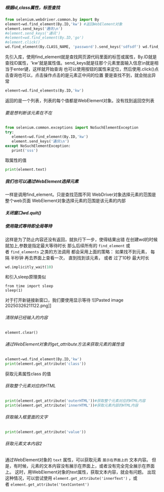 ##### 根据id,class属性，标签查找
```python
from selenium.webdriver.common.by import By
element=wd.find_element(By.ID,'kw') #返回WebElement对象
element.send_keys('通讯\n')
#element.send_keys('通讯')
#element=wd.find_element(By.ID,'go')
#element.click()
wd.find_element(By.CLASS_NAME, 'password').send_keys('sdfsdf') wd.find_element(By.TAG_NAME, 'input').send_keys('sdfsdf') wd.find_element(By.CSS_SELECTOR,'button[type=submit]').click()
```
先引入库，使用find_element就是查找网页源代码里面的标签或属性，By.ID就是查找ID属性，'kw'就是属性值。send_keys就是往那个元素里面输入信息\n就是相当于enter键，这样就开始查询
也可以使用按钮的属性来定位，然后使用.click()点击查询也可以，点击操作点击的是元素正中间的位置
要是查找不到，就会抛出异常

```python
element=wd.find_elements(By.ID,'kw')
```
返回的是一个列表，列表的每个值都是WebElement对象。没有找到返回空列表

###### 要是想判断该元素在不在
```python
from selenium.common.exceptions import NoSuchElementException
try:
   element=wd.find_element(By.ID,'kw')
   element.send_keys('通讯\n')
except NoSuchElementException:
   print('sss')
```

取属性的值
```python
print(element.text)
```

##### 我们也可以通过WebElement选择元素
一样是调用find_element。只是查找范围不同
WebDriver对象选择元素的范围是整个web页面
WebElement对象选择元素的范围是该元素的内部

##### 关闭窗口wd.quit()

##### 使用隐式等待即全局等待
这样是为了防止内容还没有返回，就执行下一步，使得结果出错
在创建wd的时候就加上,参数是指定最大等待时长
那么后续所有的 `find_element` 或者 `find_elements` 之类的方法调用 都会采用上面的策略：
如果找不到元素， 每隔 半秒钟 再去界面上查看一次， 直到找到该元素， 或者 过了10秒 最大时长
```python
wd.implicitly_wait(10)
```
和引入sleep原理类似
```
from time import sleep
sleep(1)
```
对于打开新链接新窗口，我们要使用显示等待
![[Pasted image 20250326211122.png]]
###### 清除掉已经输入的内容
```python
element.clear()
```

###### 通过WebElement对象的get_attribute方法来获取元素的属性值
```python
element=wd.find_element(By.ID,'kw')
print(element.get_attribute('class'))
```
获取元素属性class 的值

###### 获取整个元素对应的HTML
```python
print(element.get_attribute('outerHTML'))#获取整个元素对应的HTML内容
print(element.get_attribute('innerHTML'))#获取元素内部的HTML内容
```

###### 获取输入框里面的文字
```python
print(element.get_attribute('value'))
```

###### 获取元素文本内容2
通过WebElement对象的 `text` 属性，可以获取元素 `展示在界面上的` 文本内容。
但是，有时候，元素的文本内容没有展示在界面上，或者没有完全完全展示在界面上。 这时，用WebElement对象的text属性，获取文本内容，就会有问题。
出现这种情况，可以尝试使用 `element.get_attribute('innerText')` ，或者 `element.get_attribute('textContent')`